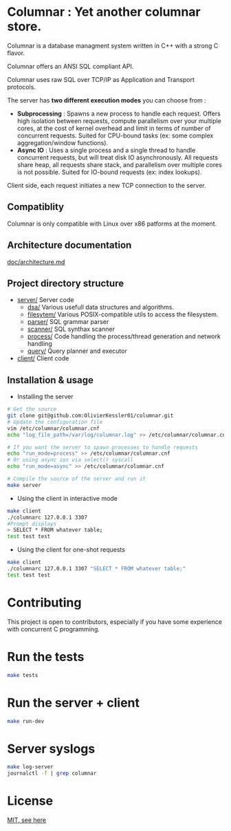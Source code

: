 # Columnar : Yet another columnar store.

Columnar is a database managment system written in C++ with a strong C flavor.

Columnar offers an ANSI SQL compliant API.

Columnar uses raw SQL over TCP/IP as Application and Transport protocols.



The server has **two different execution modes** you can choose from : 
* **Subprocessing** : Spawns a new process to handle each request. Offers high isolation between requests, compute parallelism over your multiple cores, at the cost of kernel overhead and limit in terms of number of concurrent requests. Suited for CPU-bound tasks (ex: some complex aggregation/window functions).
* **Async IO** : Uses a single process and a single thread to handle concurrent requests, but will treat disk IO asynchronously. All requests share heap, all requests share stack, and parallelism over multiple cores is not possible. Suited for IO-bound requests (ex: index lookups).

Client side, each request initiates a new TCP connection to the server.

## Compatiblity
Columnar is only compatible with Linux over x86 patforms at the moment.

## Architecture documentation
[doc/architecture.md](doc/architecture.md)

## Project directory structure

- [server/](server/) Server code
  - [dsa/](server/dsa) Various usefull data structures and algorithms.
  - [filesytem/](server/filesystem) Various POSIX-compatible utils to access the filesystem.
  - [parser/](server/parser) SQL grammar parser 
  - [scanner/](server/scanner) SQL synthax scanner 
  - [process/](server/process) Code handling the process/thread generation and network handling 
  - [query/](server/query) Query planner and executor 
- [client/](client/) Client code


## Installation & usage

* Installing the server 
```bash
# Get the source
git clone git@github.com:OlivierKessler01/columnar.git
# Update the configuration file
vim /etc/columnar/columnar.cnf
echo "log_file_path=/var/log/columnar.log" >> /etc/columnar/columnar.cnf

# If you want the server to spawn processes to handle requests
echo "run_mode=process" >> /etc/columnar/columnar.cnf
# Or using async ios via select() syscall 
echo "run_mode=async" >> /etc/columnar/columnar.cnf

# Compile the source of the server and run it
make server 
```

* Using the client in interactive mode
```bash
make client 
./columnarc 127.0.0.1 3307
#Prompt displays
> SELECT * FROM whatever table;
test test test
```

* Using the client for one-shot requests

```bash
make client 
./columnarc 127.0.0.1 3307 "SELECT * FROM whatever table;"
test test test
```

# Contributing
This project is open to contributors, especially if you have some experience with concurrent C programming.

# Run the tests
```bash
make tests
```
# Run the server + client
```bash
make run-dev
```

# Server syslogs
```bash
make log-server
journalctl -f | grep columnar
```

# License
[MIT, see here](LICENCE.txt)





